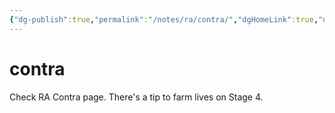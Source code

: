 ```yaml
---
{"dg-publish":true,"permalink":"/notes/ra/contra/","dgHomeLink":true,"dgPassFrontmatter":false,"dgShowBacklinks":true,"dgShowLocalGraph":true}
---
```


# contra

Check RA Contra page. There's a tip to farm lives on Stage 4.
